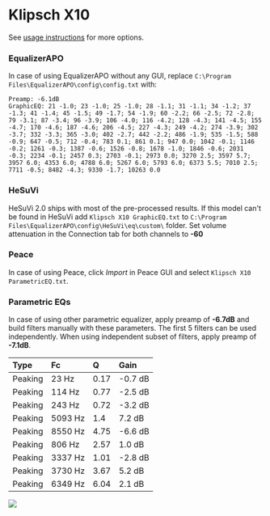 # Klipsch X10
See [usage instructions](https://github.com/jaakkopasanen/AutoEq#usage) for more options.

### EqualizerAPO
In case of using EqualizerAPO without any GUI, replace `C:\Program Files\EqualizerAPO\config\config.txt`
with:
```
Preamp: -6.1dB
GraphicEQ: 21 -1.0; 23 -1.0; 25 -1.0; 28 -1.1; 31 -1.1; 34 -1.2; 37 -1.3; 41 -1.4; 45 -1.5; 49 -1.7; 54 -1.9; 60 -2.2; 66 -2.5; 72 -2.8; 79 -3.1; 87 -3.4; 96 -3.9; 106 -4.0; 116 -4.2; 128 -4.3; 141 -4.5; 155 -4.7; 170 -4.6; 187 -4.6; 206 -4.5; 227 -4.3; 249 -4.2; 274 -3.9; 302 -3.7; 332 -3.3; 365 -3.0; 402 -2.7; 442 -2.2; 486 -1.9; 535 -1.5; 588 -0.9; 647 -0.5; 712 -0.4; 783 0.1; 861 0.1; 947 0.0; 1042 -0.1; 1146 -0.2; 1261 -0.3; 1387 -0.6; 1526 -0.8; 1678 -1.0; 1846 -0.6; 2031 -0.3; 2234 -0.1; 2457 0.3; 2703 -0.1; 2973 0.0; 3270 2.5; 3597 5.7; 3957 6.0; 4353 6.0; 4788 6.0; 5267 6.0; 5793 6.0; 6373 5.5; 7010 2.5; 7711 -0.5; 8482 -4.3; 9330 -1.7; 10263 0.0
```

### HeSuVi
HeSuVi 2.0 ships with most of the pre-processed results. If this model can't be found in HeSuVi add
`Klipsch X10 GraphicEQ.txt` to `C:\Program Files\EqualizerAPO\config\HeSuVi\eq\custom\` folder.
Set volume attenuation in the Connection tab for both channels to **-60**

### Peace
In case of using Peace, click *Import* in Peace GUI and select `Klipsch X10 ParametricEQ.txt`.

### Parametric EQs
In case of using other parametric equalizer, apply preamp of **-6.7dB** and build filters manually
with these parameters. The first 5 filters can be used independently.
When using independent subset of filters, apply preamp of **-7.1dB**.

| Type    | Fc      |    Q | Gain    |
|:--------|:--------|:-----|:--------|
| Peaking | 23 Hz   | 0.17 | -0.7 dB |
| Peaking | 114 Hz  | 0.77 | -2.5 dB |
| Peaking | 243 Hz  | 0.72 | -3.2 dB |
| Peaking | 5093 Hz | 1.4  | 7.2 dB  |
| Peaking | 8550 Hz | 4.75 | -6.6 dB |
| Peaking | 806 Hz  | 2.57 | 1.0 dB  |
| Peaking | 3337 Hz | 1.01 | -2.8 dB |
| Peaking | 3730 Hz | 3.67 | 5.2 dB  |
| Peaking | 6349 Hz | 6.04 | 2.1 dB  |

![](https://raw.githubusercontent.com/jaakkopasanen/AutoEq/master/results/innerfidelity/sbaf-serious/Klipsch%20X10/Klipsch%20X10.png)